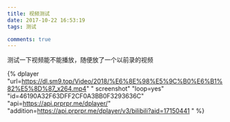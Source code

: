 ```yaml
---
title: 视频测试
date: 2017-10-22 16:53:19
tags: 测试

comments: true
---
```


测试一下视频能不能播放，随便放了一个以前录的视频

<!-- more -->

{% dplayer "url=https://dl.sm9.top/Video/2018/%E6%8E%98%E5%9C%B0%E6%B1%82%E5%8D%87_x264.mp4" " screenshot" "loop=yes" "id=46190A32F63DFF2CF0A3BB0F3293636C" "api=https://api.prprpr.me/dplayer/" "addition=https://api.prprpr.me/dplayer/v3/bilibili?aid=17150441 " %} 




